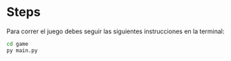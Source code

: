 # Steps

Para correr el juego debes seguir las siguientes instrucciones en la terminal:
```sh
cd game
py main.py
```
